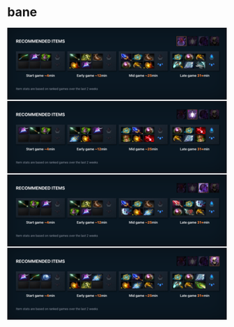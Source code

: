 # bane

![tab_1.png](./tab_1.png)
![tab_2.png](./tab_2.png)
![tab_3.png](./tab_3.png)
![tab_4.png](./tab_4.png)
